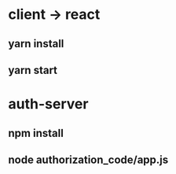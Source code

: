 # client -> react
## yarn install
## yarn start

# auth-server
## npm install
## node authorization_code/app.js